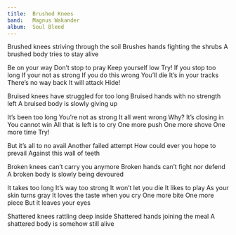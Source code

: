 ```yaml
---
title:  Brushed Knees
band:   Magnus Wakander
album:  Soul Bleed
---
```


Brushed knees striving through the soil
Brushes hands fighting the shrubs
A brushed body tries to stay alive

Be on your way
Don’t stop to pray
Keep yourself low
Try!
If you stop too long
If your not as strong
If you do this wrong
You’ll die
It’s in your tracks
There’s no way back
It will attack
Hide!

Bruised knees have struggled for too long
Bruised hands with no strength left
A bruised body is slowly giving up

It’s been too long
You’re not as strong
It all went wrong
Why?
It’s closing in
You cannot win
All that is left is to cry
One more push
One more shove
One more time
Try!

But it’s all to no avail
Another failed attempt
How could ever you hope to prevail
Against this wall of teeth

Broken knees can’t carry you anymore
Broken hands can’t fight nor defend
A broken body is slowly being devoured

It takes too long
It’s way too strong
It won’t let you die
It likes to play
As your skin turns gray
It loves the taste when you cry
One more bite
One more piece
But it leaves your eyes

Shattered knees rattling deep inside
Shattered hands joining the meal
A shattered body is somehow still alive
